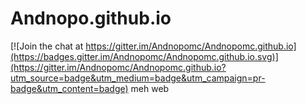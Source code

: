 # Andnopo.github.io

[![Join the chat at https://gitter.im/Andnopomc/Andnopomc.github.io](https://badges.gitter.im/Andnopomc/Andnopomc.github.io.svg)](https://gitter.im/Andnopomc/Andnopomc.github.io?utm_source=badge&utm_medium=badge&utm_campaign=pr-badge&utm_content=badge)
meh web
